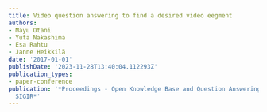 ```yaml
---
title: Video question answering to find a desired video eegment
authors:
- Mayu Otani
- Yuta Nakashima
- Esa Rahtu
- Janne Heikkilä
date: '2017-01-01'
publishDate: '2023-11-28T13:40:04.112293Z'
publication_types:
- paper-conference
publication: '*Proceedings - Open Knowledge Base and Question Answering Workshop at
  SIGIR*'
---
```

